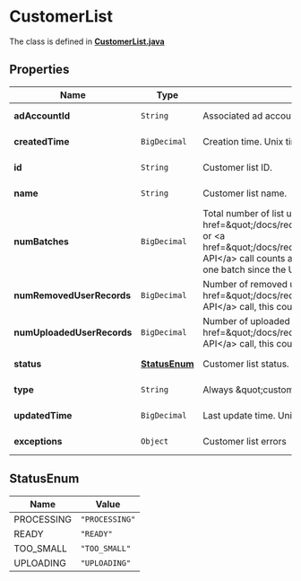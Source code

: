 

# CustomerList

The class is defined in **[CustomerList.java](../../src/main/java/org/openapitools/model/CustomerList.java)**

## Properties

Name | Type | Description | Notes
------------ | ------------- | ------------- | -------------
**adAccountId** | `String` | Associated ad account ID. |  [optional property]
**createdTime** | `BigDecimal` | Creation time. Unix timestamp in seconds. |  [optional property]
**id** | `String` | Customer list ID. |  [optional property]
**name** | `String` | Customer list name. |  [optional property]
**numBatches** | `BigDecimal` | Total number of list updates.  List creation counts as one batch. Each &lt;a href&#x3D;\&quot;/docs/redoc/#operation/ads_v3_customer_list_add_handler_PUT\&quot;&gt;Append&lt;/a&gt; or &lt;a href&#x3D;\&quot;/docs/redoc/#operation/ads_v3_customer_list_remove_handler_PUT\&quot;&gt;Remove API&lt;/a&gt; call counts as another. List creation via the Ads Manager UI could result in more than one batch since the UI breaks up large lists. |  [optional property]
**numRemovedUserRecords** | `BigDecimal` | Number of removed user records. In a &lt;a href&#x3D;\&quot;/docs/redoc/#operation/ads_v3_customer_list_remove_handler_PUT\&quot;&gt;Remove API&lt;/a&gt; call, this counter increases even if the user is not found in the list. |  [optional property]
**numUploadedUserRecords** | `BigDecimal` | Number of uploaded user records. In an &lt;a href&#x3D;\&quot;/docs/redoc/#operation/ads_v3_customer_list_add_handler_PUT\&quot;&gt;Append API&lt;/a&gt; call, this counter increases even if the uploaded user is already in the list. |  [optional property]
**status** | [**StatusEnum**](#StatusEnum) | Customer list status. TOO_SMALL - the list has less than 100 Pinterest users. |  [optional property]
**type** | `String` | Always \&quot;customerlist\&quot;. |  [optional property]
**updatedTime** | `BigDecimal` | Last update time. Unix timestamp in seconds. |  [optional property]
**exceptions** | `Object` | Customer list errors |  [optional property]








## StatusEnum

Name | Value
---- | -----
PROCESSING | `"PROCESSING"`
READY | `"READY"`
TOO_SMALL | `"TOO_SMALL"`
UPLOADING | `"UPLOADING"`





